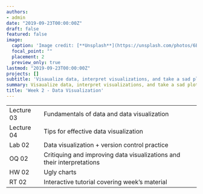 ```yaml
---
authors:
- admin
date: "2019-09-23T00:00:00Z"
draft: false
featured: false
image:
  caption: 'Image credit: [**Unsplash**](https://unsplash.com/photos/6EnTPvPPL6I)'
  focal_point: ""
  placement: 2
  preview_only: true
lastmod: "2019-09-23T00:00:00Z"
projects: []
subtitle: 'Visaualize data, interpret visualizations, and take a sad plot and make it better :bar_chart:'
summary: Visaualize data, interpret visualizations, and take a sad plot and make it better.
title: 'Week 2 - Data Visualization'
---
```


|            |  |
|------------|----------|
| Lecture 03 | Fundamentals of data and data visualization |
| Lecture 04 | Tips for effective data visualization |
| Lab 02     | Data visualization + version control practice |
| OQ 02      | Critiquing and improving data visualizations and their interpretations |
| HW 02      | Ugly charts |
| RT 02      | Interactive tutorial covering week’s material |
